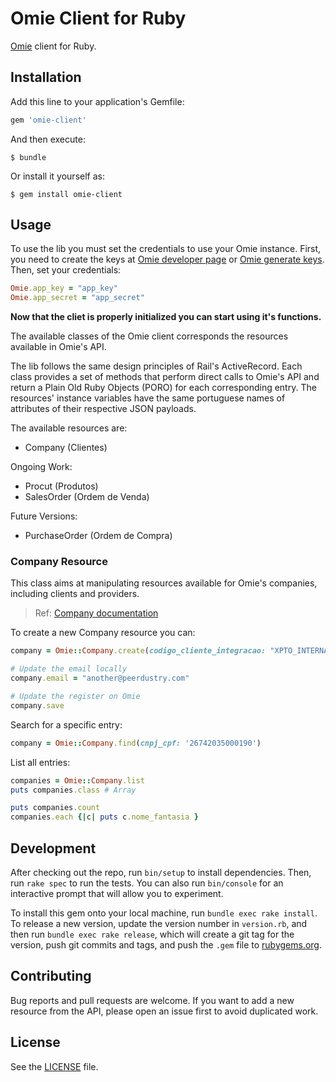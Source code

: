 # Omie Client for Ruby

[Omie](https://app.omie.com.br/developer/service-list/) client for Ruby.

## Installation

Add this line to your application's Gemfile:

```ruby
gem 'omie-client'
```

And then execute:

    $ bundle

Or install it yourself as:

    $ gem install omie-client

## Usage

To use the lib you must set the credentials to use your Omie instance. First,
you need to create the keys at
[Omie developer page](https://developer.omie.com.br/my-apps/)
or [Omie generate keys](https://app.omie.com.br/developer/generate-key/).
Then, set your credentials:
```ruby
Omie.app_key = "app_key"
Omie.app_secret = "app_secret"
```

**Now that the cliet is properly initialized you can start using it's
functions.**

The available classes of the Omie client corresponds the resources available in
Omie's API.

The lib follows the same design principles of Rail's ActiveRecord.
Each class provides a set of methods that perform direct calls to
Omie's API and return a Plain Old Ruby Objects (PORO) for each corresponding
entry. The resources' instance variables have the same portuguese names of
attributes of their respective JSON payloads.

The available resources are:

* Company (Clientes)

Ongoing Work:

* Procut (Produtos)
* SalesOrder (Ordem de Venda)

Future Versions:

* PurchaseOrder (Ordem de Compra)

### Company Resource

This class aims at manipulating resources available for Omie's companies,
including clients and providers.

> Ref: [Company documentation](https://app.omie.com.br/api/v1/geral/clientes/)

To create a new Company resource you can:
```ruby
company = Omie::Company.create(codigo_cliente_integracao: "XPTO_INTERNAL_CODE", cnpj_cpf: '26742035000190', nome_fantasia: 'Peerdustry Tecnologia LTDA', razao_social: 'Peerdustry Manufatura Compartilhada', email: 'contato@peerdustry.com')

# Update the email locally
company.email = "another@peerdustry.com"

# Update the register on Omie
company.save
```

Search for a specific entry:
```ruby
company = Omie::Company.find(cnpj_cpf: '26742035000190')
```

List all entries:
```ruby
companies = Omie::Company.list
puts companies.class # Array

puts companies.count
companies.each {|c| puts c.nome_fantasia }
```

## Development

After checking out the repo, run `bin/setup` to install dependencies. Then, run `rake spec` to run the tests. You can also run `bin/console` for an interactive prompt that will allow you to experiment.

To install this gem onto your local machine, run `bundle exec rake install`. To release a new version, update the version number in `version.rb`, and then run `bundle exec rake release`, which will create a git tag for the version, push git commits and tags, and push the `.gem` file to [rubygems.org](https://rubygems.org).

## Contributing

Bug reports and pull requests are welcome. If you want to add a new resource
from the API, please open an issue first to avoid duplicated work.

## License

See the [LICENSE](LICENSE) file.

